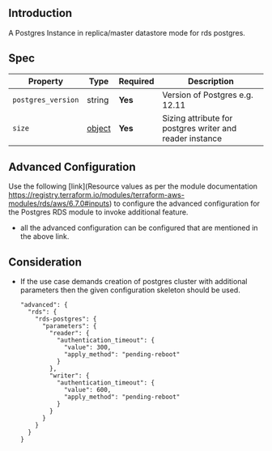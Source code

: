 ## Introduction

A Postgres Instance in replica/master datastore mode for rds postgres.

## Spec


| Property           | Type                                                              | Required | Description                                              | 
|--------------------|-------------------------------------------------------------------|----------|----------------------------------------------------------|
| `postgres_version` | string                                                            | **Yes**  | Version of Postgres e.g. 12.11                           |
| `size`             | [object](../../traits/reader-writer-datastore-sizing.schema.json) | **Yes**  | Sizing attribute for postgres writer and reader instance |           


## Advanced Configuration

Use the following [link](Resource values as per the module documentation https://registry.terraform.io/modules/terraform-aws-modules/rds/aws/6.7.0#inputs) to configure the advanced configuration for the Postgres RDS module to invoke additional feature.
- all the advanced configuration can be configured that are mentioned in the above link.

## Consideration

- If the use case demands creation of postgres cluster with additional parameters then the given configuration skeleton should be used.
  
  ```
  "advanced": {
    "rds": {
      "rds-postgres": {
        "parameters": {
          "reader": {
            "authentication_timeout": {
              "value": 300,
              "apply_method": "pending-reboot"
            }
          },
          "writer": {
            "authentication_timeout": {
              "value": 600,
              "apply_method": "pending-reboot"
            }
          }
        }
      }
    }
  }
  ```


